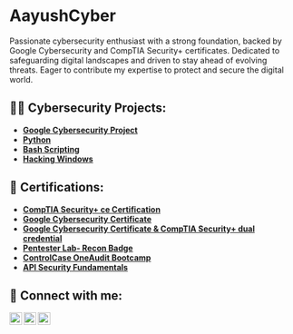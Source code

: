 # AayushCyber
Passionate cybersecurity enthusiast with a strong foundation, backed by Google Cybersecurity and CompTIA Security+ certificates. Dedicated to safeguarding digital landscapes and driven to stay ahead of evolving threats. Eager to contribute my expertise to protect and secure the digital world.

<h2>👨‍💻 Cybersecurity Projects:</h2>

- <b>[Google Cybersecurity Project](https://github.com/bishtty/Google-Cybersecurity-proj)</b>
- <b>[Python](https://github.com/bishtty/python.git)</b>
- <b>[Bash Scripting](https://github.com/bishtty/bash-scripting.git)</b>
- <b>[Hacking Windows](https://medium.com/@bishtaayush2691/hacking-windows-81a3baff8d60)


<h2>📄 Certifications:</h2>

- <b><a href="https://www.credly.com/badges/344d6dfe-0b6b-41ed-b2ed-807c01b5215f/linked_in_profile" target="_blank">CompTIA Security+ ce Certification</a></b>
- <b><a href="https://www.credly.com/badges/41a1f3bb-4287-4a81-af4f-6be08197be55/public_url" target="_blank">Google Cybersecurity Certificate</a></b>
- <b><a href="https://www.credly.com/badges/d8a829dc-1076-49f3-9ee4-b42a41c67dcb/public_url" target="_blank">Google Cybersecurity Certificate & CompTIA Security+ dual credential</a></b>
- <b><a href="https://pentesterlab.com/certs/6fc0eb8d6eeeb5164fc34cf3310825" target="_blank">Pentester Lab- Recon Badge</a></b>
- <b><a href="https://drive.google.com/file/d/1vwZiPQ3HGoj73wSCmawY2s0jBq8-tdp6/view?usp=sharing" target="_blank">ControlCase OneAudit Bootcamp</a></b>
- <b><a href="https://www.credly.com/badges/4747e046-4258-4dd7-8106-8c77f254ba4f/public_url" target="_blank">API Security Fundamentals</a></b>

<h2>🤳 Connect with me:</h2>

[<img align="left" alt="AayushBisht | LinkedIn" width="22px" src="https://cdn.jsdelivr.net/npm/simple-icons@v3/icons/linkedin.svg" />][linkedin]
[<img align="left" alt="YourMediumUsername | Medium" width="22px" src="https://cdn.jsdelivr.net/npm/simple-icons@v3/icons/medium.svg" />][medium]
[<img align="left" alt="YourCredlyUsername | Credly" width="22px" src="https://path/to/credly/icon.svg" />][credly]



[Linkedin]: https://linkedin.com/in/aayush-bisht
[Medium]: https://bishtaayush.medium.com/
[Credly]: https://www.credly.com/users/aayush-bisht.1cb6a199


